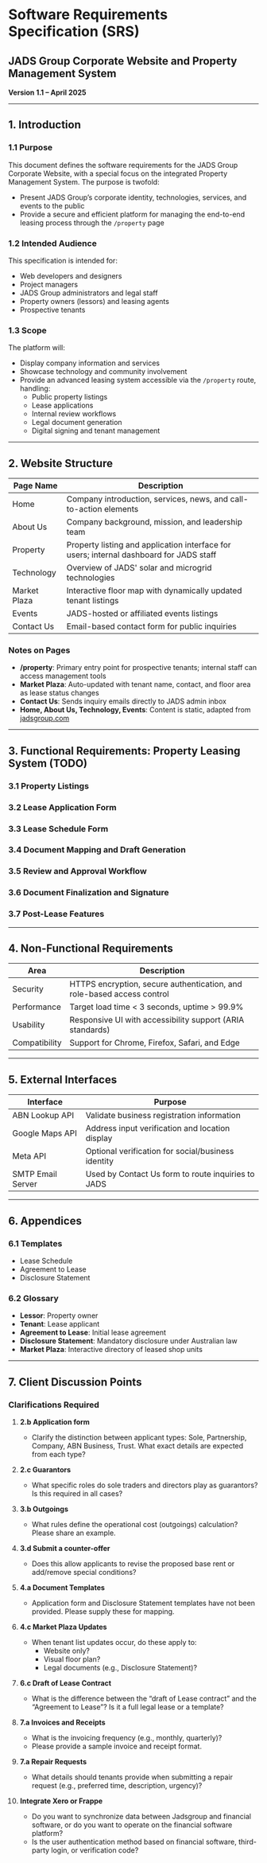 # Software Requirements Specification (SRS)  
## JADS Group Corporate Website and Property Management System  
**Version 1.1 – April 2025**

---

## 1. Introduction

### 1.1 Purpose
This document defines the software requirements for the JADS Group Corporate Website, with a special focus on the integrated Property Management System. The purpose is twofold:

- Present JADS Group’s corporate identity, technologies, services, and events to the public
- Provide a secure and efficient platform for managing the end-to-end leasing process through the `/property` page

### 1.2 Intended Audience
This specification is intended for:
- Web developers and designers
- Project managers
- JADS Group administrators and legal staff
- Property owners (lessors) and leasing agents
- Prospective tenants

### 1.3 Scope
The platform will:
- Display company information and services
- Showcase technology and community involvement
- Provide an advanced leasing system accessible via the `/property` route, handling:
  - Public property listings
  - Lease applications
  - Internal review workflows
  - Legal document generation
  - Digital signing and tenant management

---

## 2. Website Structure

| Page Name     | Description                                                                 |
|---------------|-----------------------------------------------------------------------------|
| Home          | Company introduction, services, news, and call-to-action elements           |
| About Us      | Company background, mission, and leadership team                           |
| Property      | Property listing and application interface for users; internal dashboard for JADS staff |
| Technology    | Overview of JADS' solar and microgrid technologies                          |
| Market Plaza  | Interactive floor map with dynamically updated tenant listings             |
| Events        | JADS-hosted or affiliated events listings                                   |
| Contact Us    | Email-based contact form for public inquiries                               |

### Notes on Pages
- **/property**: Primary entry point for prospective tenants; internal staff can access management tools
- **Market Plaza**: Auto-updated with tenant name, contact, and floor area as lease status changes
- **Contact Us**: Sends inquiry emails directly to JADS admin inbox
- **Home, About Us, Technology, Events**: Content is static, adapted from [jadsgroup.com](https://jadsgroup.com)

---

## 3. Functional Requirements: Property Leasing System (TODO)

### 3.1 Property Listings

### 3.2 Lease Application Form

### 3.3 Lease Schedule Form

### 3.4 Document Mapping and Draft Generation

### 3.5 Review and Approval Workflow

### 3.6 Document Finalization and Signature

### 3.7 Post-Lease Features

---

## 4. Non-Functional Requirements

| Area             | Description                                                                 |
|------------------|-----------------------------------------------------------------------------|
| Security         | HTTPS encryption, secure authentication, and role-based access control     |
| Performance      | Target load time < 3 seconds, uptime > 99.9%                               |
| Usability        | Responsive UI with accessibility support (ARIA standards)                 |
| Compatibility    | Support for Chrome, Firefox, Safari, and Edge                             |

---

## 5. External Interfaces

| Interface         | Purpose                                                                |
|------------------|------------------------------------------------------------------------|
| ABN Lookup API    | Validate business registration information                            |
| Google Maps API   | Address input verification and location display                        |
| Meta API          | Optional verification for social/business identity                     |
| SMTP Email Server | Used by Contact Us form to route inquiries to JADS                     |

---

## 6. Appendices

### 6.1 Templates
- Lease Schedule
- Agreement to Lease
- Disclosure Statement

### 6.2 Glossary
- **Lessor**: Property owner
- **Tenant**: Lease applicant
- **Agreement to Lease**: Initial lease agreement
- **Disclosure Statement**: Mandatory disclosure under Australian law
- **Market Plaza**: Interactive directory of leased shop units

---

## 7. Client Discussion Points

### Clarifications Required

1. **2.b Application form**
   - Clarify the distinction between applicant types: Sole, Partnership, Company, ABN Business, Trust. What exact details are expected from each type?

2. **2.c Guarantors**
   - What specific roles do sole traders and directors play as guarantors? Is this required in all cases?

3. **3.b Outgoings**
   - What rules define the operational cost (outgoings) calculation? Please share an example.

4. **3.d Submit a counter-offer**
   - Does this allow applicants to revise the proposed base rent or add/remove special conditions?

5. **4.a Document Templates**
   - Application form and Disclosure Statement templates have not been provided. Please supply these for mapping.

6. **4.c Market Plaza Updates**
   - When tenant list updates occur, do these apply to:
     - Website only?
     - Visual floor plan?
     - Legal documents (e.g., Disclosure Statement)?

7. **6.c Draft of Lease Contract**
   - What is the difference between the “draft of Lease contract” and the “Agreement to Lease”? Is it a full legal lease or a template?

8. **7.a Invoices and Receipts**
   - What is the invoicing frequency (e.g., monthly, quarterly)?
   - Please provide a sample invoice and receipt format.

9. **7.a Repair Requests**
   - What details should tenants provide when submitting a repair request (e.g., preferred time, description, urgency)?

10. **Integrate Xero or Frappe**
    - Do you want to synchronize data between Jadsgroup and financial software, or do you want to operate on the financial software platform?
    - Is the user authentication method based on financial software, third-party login, or verification code?